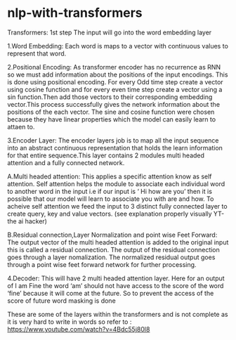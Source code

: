 # nlp-with-transformers
Transformers:
1st step
The input will go into the word embedding layer

1.Word Embedding:
Each word is maps to a vector with continuous values to represent that word. 

2.Positional Encoding:
As transformer encoder has no recurrence as RNN so we must add information about the positions of the input encodings.
This is done using positional encoding. For every Odd time step create a vector using cosine function and for every even time step create a 
vector using a sin function.Then add those vectors to their corresponding embedding vector.This process successfully gives the network information 
about the positions of the each vector. The sine and cosine function were chosen because they have linear properties which the model can easily
learn to attaen to.

3.Encoder Layer:
The encoder layers job is to map all the input sequence into an abstract continuous representation that holds the learn information
for that entire sequence.This layer contains 2 modules multi headed attention and a fully connected network.

   A.Multi headed attention: This applies a specific attention know as self attention.
   Self attention helps the module to associate each individual word to another word in the input 
   i.e if our input is ‘ Hi how are you’ then it is possible that our model will learn to associate you with are and how.
   To acheive self attention we feed the input to 3 distinct fully connected layer to create query, key and value vectors.
   (see explanation properly visually YT-the ai hacker)

   B.Residual connection,Layer Normalization and point wise Feet Forward:
   The output vector of the multi headed attention  is added to the original input this is called a residual connection.
   The output of the residual connection goes through a layer nomalization. 
   The normalized residual output goes through a point wise feet forward network for further processing.

4.Decoder: This will have 2 multi headed attention layer. 
Here for an output of I am Fine the word ‘am’ should not have access to the score of the word ‘fine’ because it will come at the future. 
So to prevent the access of the score of future word masking is done 

These are some of the layers within the transformers and is not complete as it is very hard to write in words so refer to :
https://www.youtube.com/watch?v=4Bdc55j80l8

